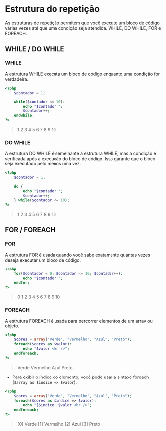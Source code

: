 # Estrutura do repetição

As estruturas de repetição permitem que você execute um bloco de código várias vezes até que uma condição seja atendida. WHILE, DO WHILE, FOR e FOREACH.

## WHILE / DO WHILE


### WHILE

A estrutura WHILE executa um bloco de código enquanto uma condição for verdadeira.

```php
<?php
    $contador = 1;

    while($contador <= 10):
        echo "$contador ";
        $contador++;
    endwhile;
?>
```
> 1 2 3 4 5 6 7 8 9 10


### DO WHILE

A estrutura DO WHILE é semelhante à estrutura WHILE, mas a condição é verificada após a execução do bloco de código. Isso garante que o bloco seja executado pelo menos uma vez.

```php
<?php
    $contador = 1;

    do {
        echo "$contador ";
        $contador++;
    } while($contador <= 10);
?>
```
> 1 2 3 4 5 6 7 8 9 10
## FOR / FOREACH

### FOR

A estrutura FOR é usada quando você sabe exatamente quantas vezes deseja executar um bloco de código.

```php
<?php
    for($contador = 0; $contador <= 10; $contador++):
        echo "$contador ";
    endfor;
?>
```

> 0 1 2 3 4 5 6 7 8 9 10

### FOREACH

A estrutura FOREACH é usada para percorrer elementos de um array ou objeto.

```php
<?php
    $cores = array("Verde", "Vermelho", "Azul", "Preto");
    foreach($cores as $valor):
        echo "$valor <br />";
    endforeach;
?>
```
> Verde
> Vermelho
> Azul
> Preto

- Para exibir o índice do elemento, você pode usar a sintaxe foreach (`$array as $indice => $valor`).

```php
<?php
    $cores = array("Verde", "Vermelho", "Azul", "Preto");
    foreach($cores as $indice => $valor):
        echo "[$indice] $valor <br />";
    endforeach;
?>
```
> [0] Verde
> [1] Vermelho
> [2] Azul
> [3] Preto